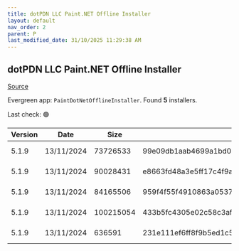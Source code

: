 ```yaml
---
title: dotPDN LLC Paint.NET Offline Installer
layout: default
nav_order: 2
parent: P
last_modified_date: 31/10/2025 11:29:38 AM
---
```


## dotPDN LLC Paint.NET Offline Installer

[Source](https://getpaint.net/)

Evergreen app: `PaintDotNetOfflineInstaller`. Found **5** installers.

Last check: 🟢

| Version | Date       | Size      | Sha256                                                           | Architecture | InstallerType | Type | URI                                                                                                                                                                                                              |
| ------- | ---------- | --------- | ---------------------------------------------------------------- | ------------ | ------------- | ---- | ---------------------------------------------------------------------------------------------------------------------------------------------------------------------------------------------------------------- |
| 5.1.9   | 13/11/2024 | 73726533  | 99e09db1aab4699a1bd0b32d2d6ccdb91a9f0b50fafdd70a720d99532b4cd04d | ARM64        | Default       | zip  | [https://github.com/paintdotnet/release/releases/download/v5.1.9/paint.net.5.1.9.install.arm64.zip](https://github.com/paintdotnet/release/releases/download/v5.1.9/paint.net.5.1.9.install.arm64.zip)           |
| 5.1.9   | 13/11/2024 | 90028431  | e8663fd48a3e5ff17c4f9ab1d42d398ab9cd5d556ce6f8bf09aa675a2fca2056 | ARM64        | Default       | zip  | [https://github.com/paintdotnet/release/releases/download/v5.1.9/paint.net.5.1.9.winmsi.arm64.zip](https://github.com/paintdotnet/release/releases/download/v5.1.9/paint.net.5.1.9.winmsi.arm64.zip)             |
| 5.1.9   | 13/11/2024 | 84165506  | 959f4f55f4910863a0537c53b161f71fe4a8c4573b1b2d2c8f208c4f8b159565 | x64          | Default       | zip  | [https://github.com/paintdotnet/release/releases/download/v5.1.9/paint.net.5.1.9.install.x64.zip](https://github.com/paintdotnet/release/releases/download/v5.1.9/paint.net.5.1.9.install.x64.zip)               |
| 5.1.9   | 13/11/2024 | 100215054 | 433b5fc4305e02c58c3af2eb1d25c8e501c02bb315a82fcc5fea23111aa88f72 | x64          | Default       | zip  | [https://github.com/paintdotnet/release/releases/download/v5.1.9/paint.net.5.1.9.winmsi.x64.zip](https://github.com/paintdotnet/release/releases/download/v5.1.9/paint.net.5.1.9.winmsi.x64.zip)                 |
| 5.1.9   | 13/11/2024 | 636591    | 231e111ef6ff8f9b5ed1c5e00a45b62173882e830d4c3cefbf3b7be67fe33440 | x86          | Default       | zip  | [https://github.com/paintdotnet/release/releases/download/v5.1.9/paint.net.5.1.9.install.anycpu.web.zip](https://github.com/paintdotnet/release/releases/download/v5.1.9/paint.net.5.1.9.install.anycpu.web.zip) |
